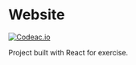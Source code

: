 # Website

[![Codeac.io](https://static.codeac.io/badges/2-254096573.svg "Codeac.io")](https://app.codeac.io/github/cristinadobre92/website-repository)

Project built with React for exercise.
